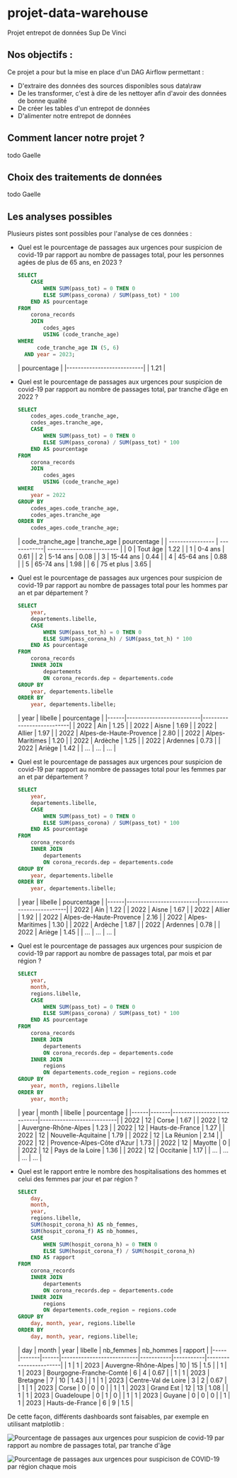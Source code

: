 # projet-data-warehouse

Projet entrepot de données Sup De Vinci

## Nos objectifs :

Ce projet a pour but la mise en place d'un DAG Airflow permettant :

- D'extraire des données des sources disponibles sous data\raw
- De les transformer, c'est à dire de les nettoyer afin d'avoir des données de bonne qualité
- De créer les tables d'un entrepot de données
- D'alimenter notre entrepot de données

## Comment lancer notre projet ?

todo Gaelle

## Choix des traitements de données

todo Gaelle

## Les analyses possibles

Plusieurs pistes sont possibles pour l'analyse de ces données :

- Quel est le pourcentage de passages aux urgences pour suspicion de covid-19 par rapport au nombre de passages total,
  pour les personnes agées de plus de 65 ans, en 2023 ?
    ```sql
    SELECT
        CASE
            WHEN SUM(pass_tot) = 0 THEN 0
            ELSE SUM(pass_corona) / SUM(pass_tot) * 100
        END AS pourcentage
    FROM
        corona_records
        JOIN
            codes_ages
            USING (code_tranche_age)
    WHERE
          code_tranche_age IN (5, 6)
      AND year = 2023;
    ```

  | pourcentage               |
      |---------------------------|
  | 1.21                      |


- Quel est le pourcentage de passages aux urgences pour suspicion de covid-19 par rapport au nombre de passages total,
  par tranche d’âge en 2022 ?
    ```sql
    SELECT
        codes_ages.code_tranche_age,
        codes_ages.tranche_age,
        CASE
            WHEN SUM(pass_tot) = 0 THEN 0
            ELSE SUM(pass_corona) / SUM(pass_tot) * 100
        END AS pourcentage
    FROM
        corona_records
        JOIN
            codes_ages
            USING (code_tranche_age)
    WHERE
        year = 2022
    GROUP BY
        codes_ages.code_tranche_age,
        codes_ages.tranche_age
    ORDER BY
        codes_ages.code_tranche_age;
    ```

  | code_tranche_age | tranche_age | pourcentage               |
      | ---------------- | ------------| ------------------------- |
  | 0                | Tout âge    | 1.22                      |
  | 1                | 0-4 ans     | 0.61                      |
  | 2                | 5-14 ans    | 0.08                      |
  | 3                | 15-44 ans   | 0.44                      |
  | 4                | 45-64 ans   | 0.88                      |
  | 5                | 65-74 ans   | 1.98                      |
  | 6                | 75 et plus  | 3.65                      |

- Quel est le pourcentage de passages aux urgences pour suspicion de covid-19 par rapport au nombre de passages total
  pour les hommes par an et par département ?
    ```sql
    SELECT
        year,
        departements.libelle,
        CASE
            WHEN SUM(pass_tot_h) = 0 THEN 0
            ELSE SUM(pass_corona_h) / SUM(pass_tot_h) * 100
        END AS pourcentage
    FROM
        corona_records
        INNER JOIN
            departements
            ON corona_records.dep = departements.code
    GROUP BY
        year, departements.libelle
    ORDER BY
        year, departements.libelle;
    ```

  | year | libelle                  | pourcentage               |
      |------|--------------------------|---------------------------|
  | 2022 | Ain                      | 1.25                      |
  | 2022 | Aisne                    | 1.69                      |
  | 2022 | Allier                   | 1.97                      |
  | 2022 | Alpes-de-Haute-Provence  | 2.80                      |
  | 2022 | Alpes-Maritimes          | 1.20                      |
  | 2022 | Ardèche                  | 1.25                      |
  | 2022 | Ardennes                 | 0.73                      |
  | 2022 | Ariège                   | 1.42                      |
  | ...  | ...                      | ...                       |


- Quel est le pourcentage de passages aux urgences pour suspicion de covid-19 par rapport au nombre de passages total
  pour les femmes par an et par département ?
    ```sql
    SELECT
        year,
        departements.libelle,
        CASE
            WHEN SUM(pass_tot) = 0 THEN 0
            ELSE SUM(pass_corona) / SUM(pass_tot) * 100
        END AS pourcentage
    FROM
        corona_records
        INNER JOIN
            departements
            ON corona_records.dep = departements.code
    GROUP BY
        year, departements.libelle
    ORDER BY
        year, departements.libelle;
    ```

  | year | libelle                 | pourcentage               |
      |------|-------------------------|---------------------------|
  | 2022 | Ain                     | 1.22                      |
  | 2022 | Aisne                   | 1.67                      |
  | 2022 | Allier                  | 1.92                      |
  | 2022 | Alpes-de-Haute-Provence | 2.16                      |
  | 2022 | Alpes-Maritimes         | 1.30                      |
  | 2022 | Ardèche                 | 1.87                      |
  | 2022 | Ardennes                | 0.78                      |
  | 2022 | Ariège                  | 1.45                      |
  | ... | ... | ... |


- Quel est le pourcentage de passages aux urgences pour suspicion de covid-19 par rapport au nombre de passages total,
  par mois et par région ?
    ```sql
    SELECT
        year,
        month,
        regions.libelle,
        CASE
            WHEN SUM(pass_tot) = 0 THEN 0
            ELSE SUM(pass_corona) / SUM(pass_tot) * 100
        END AS pourcentage
    FROM
        corona_records
        INNER JOIN
            departements
            ON corona_records.dep = departements.code
        INNER JOIN
            regions
            ON departements.code_region = regions.code
    GROUP BY
        year, month, regions.libelle
    ORDER BY
        year, month;
    ```

  | year | month | libelle                   | pourcentage               |
      |------|-------|---------------------------|---------------------------|
  | 2022 | 12    | Corse                     | 1.67                      |
  | 2022 | 12    | Auvergne-Rhône-Alpes       | 1.23                      |
  | 2022 | 12    | Hauts-de-France            | 1.27                      |
  | 2022 | 12    | Nouvelle-Aquitaine         | 1.79                      |
  | 2022 | 12    | La Réunion                 | 2.14                      |
  | 2022 | 12    | Provence-Alpes-Côte d'Azur | 1.73                      |
  | 2022 | 12    | Mayotte                    | 0                         |
  | 2022 | 12    | Pays de la Loire           | 1.36                      |
  | 2022 | 12    | Occitanie                  | 1.17                      |
  | ...  | ...   | ...                       | ...                       |


- Quel est le rapport entre le nombre des hospitalisations des hommes et celui des femmes par jour et par région ?
    ```sql
    SELECT
        day,
        month,
        year,
        regions.libelle,
        SUM(hospit_corona_h) AS nb_femmes,
        SUM(hospit_corona_f) AS nb_hommes,
        CASE
            WHEN SUM(hospit_corona_h) = 0 THEN 0
            ELSE SUM(hospit_corona_f) / SUM(hospit_corona_h)
        END AS rapport
    FROM
        corona_records
        INNER JOIN
            departements
            ON corona_records.dep = departements.code
        INNER JOIN
            regions
            ON departements.code_region = regions.code
    GROUP BY
        day, month, year, regions.libelle
    ORDER BY
        day, month, year, regions.libelle;
    ```

  | day | month | year | libelle                   | nb_femmes | nb_hommes | rapport               |
      |-----|-------|------|---------------------------|-----------|-----------|-----------------------|
  | 1   | 1     | 2023 | Auvergne-Rhône-Alpes       | 10        | 15        | 1.5                   |
  | 1   | 1     | 2023 | Bourgogne-Franche-Comté    | 6         | 4         | 0.67                  |
  | 1   | 1     | 2023 | Bretagne                  | 7         | 10        | 1.43                  |
  | 1   | 1     | 2023 | Centre-Val de Loire        | 3         | 2         | 0.67                  |
  | 1   | 1     | 2023 | Corse                     | 0         | 0         | 0                     |
  | 1   | 1     | 2023 | Grand Est                  | 12        | 13        | 1.08                  |
  | 1   | 1     | 2023 | Guadeloupe                 | 0         | 1         | 0                     |
  | 1   | 1     | 2023 | Guyane                    | 0         | 0         | 0                     |
  | 1   | 1     | 2023 | Hauts-de-France            | 6         | 9         | 1.5                   |

De cette façon, différents dashboards sont faisables, par exemple en utilisant matplotlib :

![Pourcentage de passages aux urgences pour suspicion de covid-19 par rapport au nombre de passages total, par tranche d'âge](https://drive.google.com/uc?export=view&id=1wcmiQoj6ufDiMWFBGkJMnAcOJej_JFyp
)

![Pourcentage de passages aux urgences pour suspicison de COVID-19 par région chaque mois](https://drive.google.com/uc?export=view&id=1oCenc6-hvTAWoX2cCPHdb3dNcvxWOw5q
)